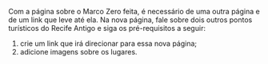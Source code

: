 Com a página sobre o Marco Zero feita, é necessário de uma outra página e de um link que leve até ela. Na nova página, fale sobre dois outros pontos turísticos do Recife Antigo e siga os pré-requisitos a seguir: 

1. crie um link que irá direcionar para essa nova página; 
2. adicione imagens sobre os lugares.  